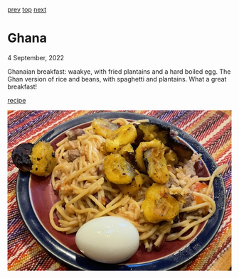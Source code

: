 [prev](germany.md)
[top](../index.md)
[next](greece.md)
# Ghana
4 September, 2022


Ghanaian breakfast: waakye, with fried plantains and a hard boiled
egg. The Ghan version of rice and beans, with spaghetti and
plantains. What a great breakfast!

[recipe](https://afrifoodnetwork.com/recipes/rice-recipes/waakye-rice-and-beans/)

![breakfast](images/ghana.jpeg)
